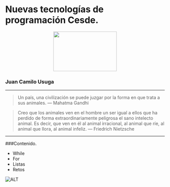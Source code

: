 # Nuevas tecnologías de programación Cesde.

<p align="center">
	<img width="200" height="125" src="http://jamtos.com/wp-content/uploads/2011/12/Logo-XX1.jpg">
</p>

### Juan Camilo Usuga

***

> Un país, una civilización se puede juzgar por la forma en que trata a sus animales.  — Mahatma Gandhi

> Creo que los animales ven en el hombre un ser igual a ellos que ha perdido de forma extraordinariamente peligrosa el sano intelecto animal.
> Es decir, que ven en él al animal irracional, al animal que ríe, al animal que llora, al animal infeliz. — Friedrich Nietzsche

*** 
###Contenido.
- While
- For
- Listas
- Retos

![ALT](URL)


